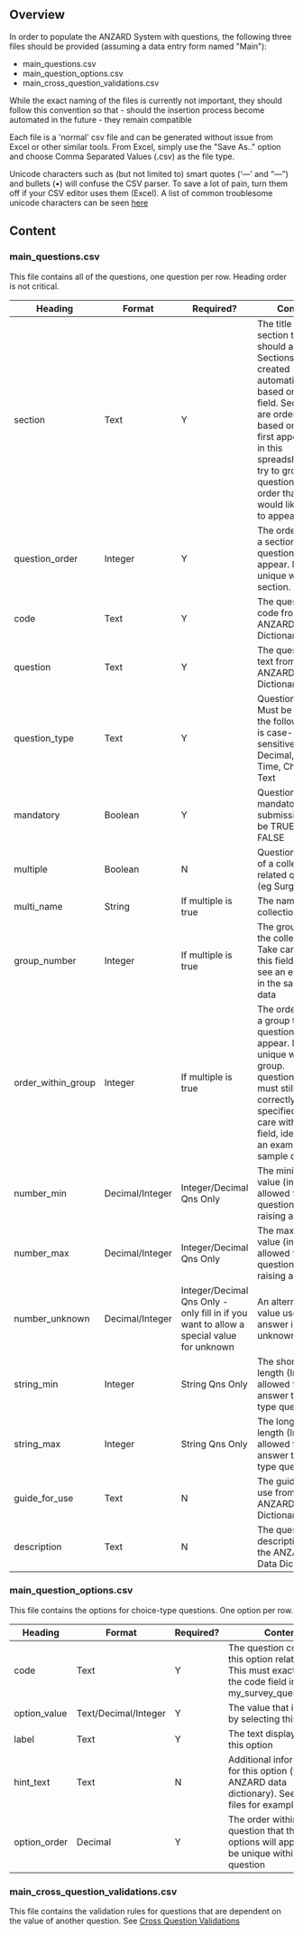 ## Overview

In order to populate the ANZARD System with questions, the following three files should be provided (assuming a data entry form named "Main"):

* main_questions.csv
* main_question_options.csv
* main_cross_question_validations.csv

While the exact naming of the files is currently not important, they should follow this convention so that - should the insertion process become automated in the future - they remain compatible

Each file is a 'normal' csv file and can be generated without issue from Excel or other similar tools. From Excel, simply use the "Save As.." option and choose Comma Separated Values (.csv) as the file type.

Unicode characters such as (but not limited to) smart quotes (‘—’ and “—”) and bullets (•) will confuse the CSV parser. To save a lot of pain, turn them off if your CSV editor uses them (Excel). A list of common troublesome unicode characters can be seen [here](developer/illegal_characters.txt)

## Content


### main_questions.csv

This file contains all of the questions, one question per row. Heading order is not critical.

 Heading | Format | Required? | Content 
---|---|---|---
section | Text | Y | The title of the section this should appear in. Sections are created automatically based on this field. Sections are ordered based on their first appearance in this spreadsheet, so try to group questions in the order that you would like them to appear 
 question_order | Integer | Y | The order within a section that this question will appear. Must be unique within the section. 
 code | Text | Y | The question code from the ANZARD Data Dictionary 
 question | Text | Y | The question text&nbsp;from the ANZARD Data Dictionary 
 question_type | Text | Y | Question type. Must be one of the following and is case-sensitive:&nbsp;Integer, Decimal, Date, Time, Choice, Text 
 mandatory | Boolean | Y | Question is mandatory for submission. Must be TRUE or FALSE 
multiple | Boolean | N | Question is part of a collection of related questions (eg Surgeries)
multi_name | String | If multiple is true | The name of the collection
group_number | Integer | If multiple is true | The group within the collection. Take care with this field, ideally see an example in the sample data
order_within_group | Integer | If multiple is true | The order within a group that this question will appear. Must be unique within the group. question_order must still be correctly specified. Take care with this field, ideally see an example in the sample data 
 number_min | Decimal/Integer | Integer/Decimal Qns Only | The minimum value (inclusive) allowed for this question without raising a warning 
 number_max | Decimal/Integer |  Integer/Decimal Qns Only | The maximum value (inclusive) allowed for this question without raising a warning 
 number_unknown | Decimal/Integer |  Integer/Decimal Qns Only - only fill in if you want to allow a special value for unknown | An alternate value used if the answer is unknown 
 string_min | Integer |String Qns Only | The shortest length (Inclusive) allowed for an answer to a text-type question 
 string_max | Integer | String Qns Only | The longest length (Inclusive) allowed for an answer to a text-type question
 guide_for_use | Text | N | The guide for use&nbsp;from the ANZARD Data Dictionary 
 description | Text | N | The question description&nbsp;from the ANZARD Data Dictionary 

### main_question_options.csv

This file contains the options for choice-type questions. One option per row.

 Heading | Format | Required? | Content 
---|---|---|---
 code | Text | Y | The question code that this option relates to. This must exactly match the code field in my_survey_questions.csv 
 option_value | Text/Decimal/Integer | Y | The value that is stored by selecting this option 
 label | Text | Y | The text displayed for this option 
 hint_text | Text | N | Additional information for this option (from ANZARD data dictionary). See sample files for examples 
 option_order | Decimal | Y | The order within a question that these options will appear. Must be unique within the question 

### main_cross_question_validations.csv

This file contains the validation rules for questions that are dependent on the value of another question. 
See [Cross Question Validations](cross_question_validations.md)